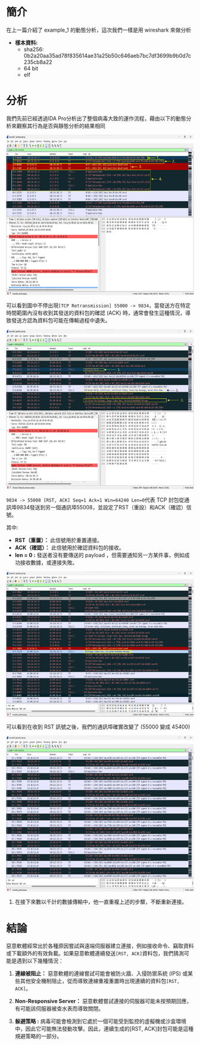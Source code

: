 # 簡介
在上一篇介紹了 example_1 的動態分析，這次我們一樣是用 wireshark 來做分析
*  **樣本資料:**
    + sha256: 0b2a20aa35ad78f835614ae31a25b50c646aeb7bc7df3699b9b0d7c235cb8a22
    + 64 bit 
    + elf 



# 分析
我們先前已經透過IDA Pro分析出了整個病毒大致的運作流程，藉由以下的動態分析來觀察其行為是否與靜態分析的結果相同

![Image text](https://github.com/Potassium-chromate/COMPUTER-PROJECT-DESIGN/blob/main/picture/example_1_dyn_analysis_1.png)

可以看到圖中不停出現`[TCP Retransmission] 55000 -> 9834`，當發送方在特定時間範圍內沒有收到其發送的資料包的確認 (ACK) 時，通常會發生這種情況，導致發送方認為資料包可能在傳輸過程中遺失。

![Image text](https://github.com/Potassium-chromate/COMPUTER-PROJECT-DESIGN/blob/main/picture/example_1_dyn_analysis_2.png)

`9834 -> 55008 [RST, ACK] Seq=1 Ack=1 Win=64240 Len=0`代表 TCP 封包從通訊埠9834發送到另一個通訊埠55008，並設定了RST（重設）和ACK（確認）信號。

其中:
- **RST（重置）：** 此信號用於重置連接。
- **ACK（確認）：** 此信號用於確認資料包的接收。
- **len = 0 :** 發送者沒有要傳送的 payload ，但需要通知另一方某件事，例如成功接收數據，或連接失敗。

![Image text](https://github.com/Potassium-chromate/COMPUTER-PROJECT-DESIGN/blob/main/picture/example_1_dyn_analysis_3.png)

可以看到在收到 RST 訊號之後，我們的通訊埠確實改變了 (55000 變成 45400)


![Image text](https://github.com/Potassium-chromate/COMPUTER-PROJECT-DESIGN/blob/main/picture/example_1_dyn_analysis_5.png)

1. 在接下來數以千計的數據傳輸中，他一直重複上述的步驟，不斷重新連接。

# 結論
惡意軟體經常出於各種原因嘗試與遠端伺服器建立連接，例如接收命令、竊取資料或下載額外的有效負載。如果惡意軟體連續發送`[RST, ACK]`資料包，我們猜測可能是遇到以下幾種情況：

1. **連線被阻止：** 
    惡意軟體的連線嘗試可能會被防火牆、入侵防禦系統 (IPS) 或某些其他安全機制阻止，從而導致連線重複重置時出現連續的資料包`[RST, ACK]`。
   
3. **Non-Responsive Server：**
    惡意軟體嘗試連接的伺服器可能未按預期回應，有可能該伺服器被查水表而導致關閉。
   
5. **躲避策略 :**
    病毒可能會檢測到它處於一個可能受到監控的虛擬機或沙盒環境中，因此它可能無法發動攻擊。因此，連續生成的[RST, ACK]封包可能是這種規避策略的一部分。
